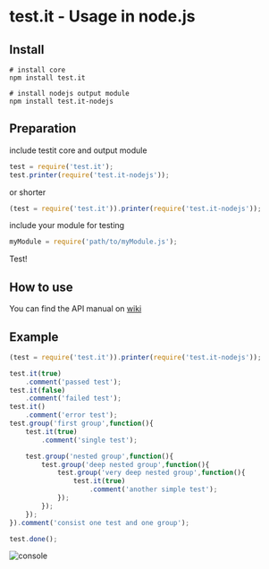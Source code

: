 test.it - Usage in node.js
===================

## Install
```
# install core
npm install test.it

# install nodejs output module
npm install test.it-nodejs
```

## Preparation
include testit core and output module
```javascript
test = require('test.it');
test.printer(require('test.it-nodejs'));
```
or shorter
```javascript
(test = require('test.it')).printer(require('test.it-nodejs'));
```

include your module for testing
```javascript
myModule = require('path/to/myModule.js');
```
Test!

## How to use
You can find the API manual on [wiki](https://github.com/titulus/testit/wiki/API)

## Example
```javascript
(test = require('test.it')).printer(require('test.it-nodejs'));

test.it(true)
    .comment('passed test');
test.it(false)
    .comment('failed test');
test.it()
    .comment('error test');
test.group('first group',function(){
    test.it(true)
        .comment('single test');

    test.group('nested group',function(){
        test.group('deep nested group',function(){
            test.group('very deep nested group',function(){
                test.it(true)
                    .comment('another simple test');
            });
        });
    });
}).comment('consist one test and one group');

test.done();
```
![console](https://f.cloud.github.com/assets/3748976/1114018/937bf36e-1a0d-11e3-8a37-5450efca4362.png)